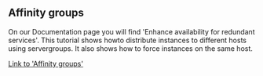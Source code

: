 ## Affinity groups

On our Documentation page you will find 'Enhance availability for redundant services'. This tutorial shows howto distribute instances to different hosts using servergroups. It also shows how to force instances on the same host.

[Link to 'Affinity groups'](https://doc.syselevenstack.com/de/tutorials/affinity/)